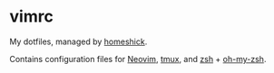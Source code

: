 # vimrc
My dotfiles, managed by [homeshick](https://github.com/andsens/homeshick).

Contains configuration files for [Neovim](https://github.com/neovim/neovim), [tmux](https://github.com/tmux/tmux), and [zsh](https://en.wikipedia.org/wiki/Z_shell) + [oh-my-zsh](https://github.com/robbyrussell/oh-my-zsh).
